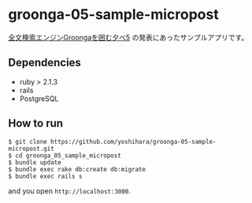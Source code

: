 # groonga-05-sample-micropost

[全文検索エンジンGroongaを囲む夕べ5](http://groonga.doorkeeper.jp/events/15816) の発表にあったサンプルアプリです。

## Dependencies

- ruby > 2.1.3
- rails
- PostgreSQL

## How to run

```
$ git clone https://github.com/yoshihara/groonga-05-sample-micropost.git
$ cd groonga_05_sample_micropost
$ bundle update
$ bundle exec rake db:create db:migrate
$ bundle exec rails s
```

and you open `http://localhost:3000`.
